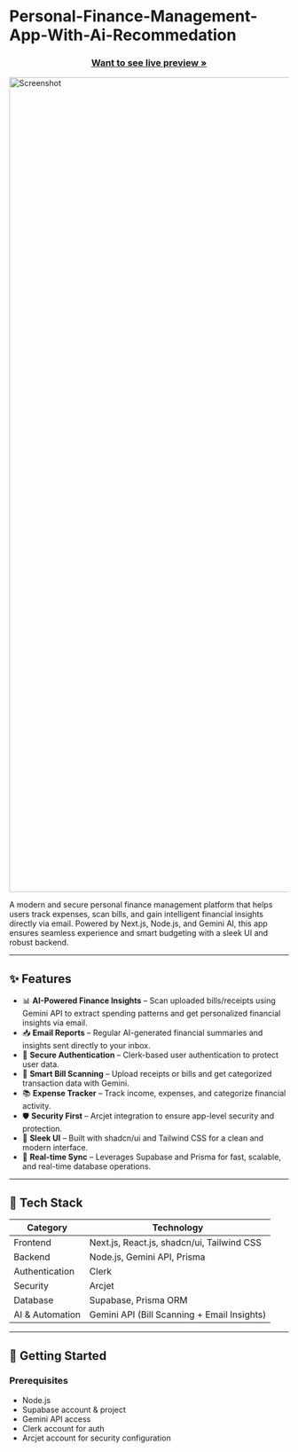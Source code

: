 # Personal-Finance-Management-App-With-Ai-Recommedation
 <h3 align="center"><a href="personal-finance-management-app-with-ai-recommedation.vercel.app"><strong>Want to see live preview »</strong></a></h3>

<img width="1470" alt="Screenshot " src="https://github.com/user-attachments/assets/1bc50b85-b421-4122-8ba4-ae68b2b61432">
<!-- <h2>Dashboard</h2>
<img width="1470" alt="Screenshot " src="https://github.com/user-attachments/assets/0b510533-f6c9-4d9c-9839-eb11360739a6"> -->


A modern and secure personal finance management platform that helps users track expenses, scan bills, and gain intelligent financial insights directly via email. Powered by Next.js, Node.js, and Gemini AI, this app ensures seamless experience and smart budgeting with a sleek UI and robust backend.

---

## ✨ Features

- 📊 **AI-Powered Finance Insights** – Scan uploaded bills/receipts using Gemini API to extract spending patterns and get personalized financial insights via email.
- 📥 **Email Reports** – Regular AI-generated financial summaries and insights sent directly to your inbox.
- 🔐 **Secure Authentication** – Clerk-based user authentication to protect user data.
- 🧾 **Smart Bill Scanning** – Upload receipts or bills and get categorized transaction data with Gemini.
- 📚 **Expense Tracker** – Track income, expenses, and categorize financial activity.
- 🛡️ **Security First** – Arcjet integration to ensure app-level security and protection.
- 🎨 **Sleek UI** – Built with shadcn/ui and Tailwind CSS for a clean and modern interface.
- 🔄 **Real-time Sync** – Leverages Supabase and Prisma for fast, scalable, and real-time database operations.

---

## 🧱 Tech Stack

| Category        | Technology                        |
|-----------------|-----------------------------------|
| Frontend        | Next.js, React.js, shadcn/ui, Tailwind CSS |
| Backend         | Node.js, Gemini API, Prisma       |
| Authentication  | Clerk                             |
| Security        | Arcjet                            |
| Database        | Supabase, Prisma ORM              |
| AI & Automation | Gemini API (Bill Scanning + Email Insights) |

---

## 🚀 Getting Started

### Prerequisites

- Node.js
- Supabase account & project
- Gemini API access
- Clerk account for auth
- Arcjet account for security configuration


